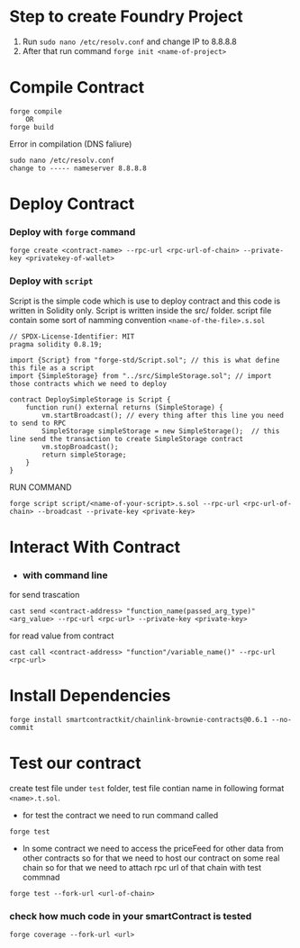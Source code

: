 # Step to create Foundry Project #
1. Run ` sudo nano /etc/resolv.conf ` and change IP to 8.8.8.8
2. After that run command ` forge init <name-of-project> `

# Compile Contract #
```
forge compile
    OR
forge build
```
Error in compilation (DNS faliure)
```
sudo nano /etc/resolv.conf
change to ----- nameserver 8.8.8.8
```

# Deploy Contract #
### Deploy with `forge` command ###
```
forge create <contract-name> --rpc-url <rpc-url-of-chain> --private-key <privatekey-of-wallet>
```
### Deploy with `script` ###
Script is the simple code which is use to deploy contract and this code is written in Solidity only. Script is written inside the src/ folder. 
script file contain some sort of namming convention `<name-of-the-file>.s.sol`

```solidity
// SPDX-License-Identifier: MIT
pragma solidity 0.8.19;

import {Script} from "forge-std/Script.sol"; // this is what define this file as a script
import {SimpleStorage} from "../src/SimpleStorage.sol"; // import those contracts which we need to deploy

contract DeploySimpleStorage is Script {
    function run() external returns (SimpleStorage) {
        vm.startBroadcast(); // every thing after this line you need to send to RPC
        SimpleStorage simpleStorage = new SimpleStorage();  // this line send the transaction to create SimpleStorage contract
        vm.stopBroadcast();
        return simpleStorage;
    }
}
```

RUN COMMAND 
``` 
forge script script/<name-of-your-script>.s.sol --rpc-url <rpc-url-of-chain> --broadcast --private-key <private-key>
```


# Interact With Contract #
- ### with command line ###
for send trascation
```
cast send <contract-address> "function_name(passed_arg_type)" <arg_value> --rpc-url <rpc-url> --private-key <private-key>
```
for read value from contract
```
cast call <contract-address> "function"/variable_name()" --rpc-url <rpc-url>
```


# Install Dependencies #
```
forge install smartcontractkit/chainlink-brownie-contracts@0.6.1 --no-commit
```

# Test our contract #

create test file under `test` folder, test file contian name in following format `<name>.t.sol`.

- for test the contract we need to run command called
```
forge test
```
- In some contract we need to access the priceFeed for other data from other contracts so for that we need to host our contract on some real chain so for that we need to attach rpc url of that chain with test commnad

```
forge test --fork-url <url-of-chain>
```

### check how much code in your smartContract is tested ###

```
forge coverage --fork-url <url>
```
